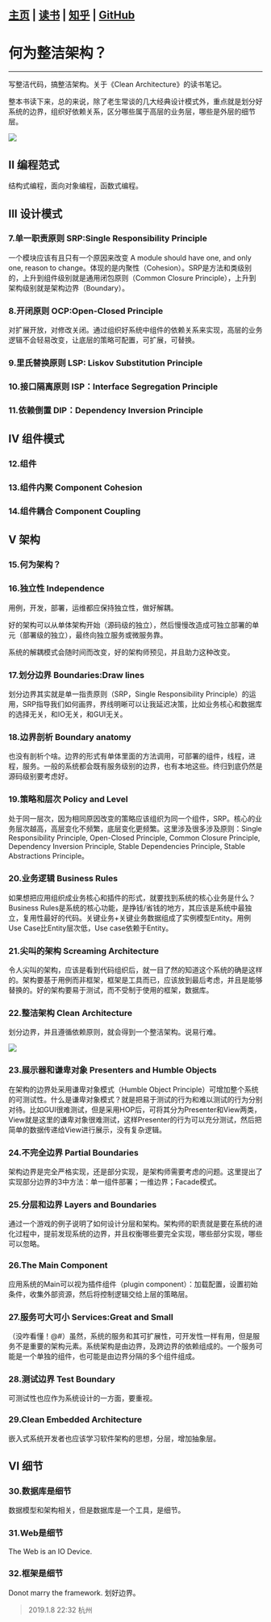 [主页](http://vonzhou.com)  | [读书](https://github.com/vonzhou/readings)  | [知乎](https://www.zhihu.com/people/vonzhou) | [GitHub](https://github.com/vonzhou)
---
# 何为整洁架构？
---

写整洁代码，搞整洁架构。关于《Clean Architecture》的读书笔记。

整本书读下来，总的来说，除了老生常谈的几大经典设计模式外，重点就是划分好系统的边界，组织好依赖关系，区分哪些属于高层的业务层，哪些是外层的细节层。


![](/images/clean-arch-mind.jpg)


## II 编程范式

结构式编程，面向对象编程，函数式编程。


## III 设计模式

### 7.单一职责原则 SRP:Single Responsibility Principle

一个模块应该有且只有一个原因来改变 A module should have one, and only one, reason to change。体现的是内聚性（Cohesion）。SRP是方法和类级别的，上升到组件级别就是通用闭包原则（Common Closure Principle），上升到架构级别就是架构边界（Boundary）。 


### 8.开闭原则 OCP:Open-Closed Principle

对扩展开放，对修改关闭。通过组织好系统中组件的依赖关系来实现，高层的业务逻辑不会轻易改变，让底层的策略可配置，可扩展，可替换。

### 9.里氏替换原则 LSP: Liskov Substitution Principle

### 10.接口隔离原则 ISP：Interface Segregation Principle



### 11.依赖倒置 DIP：Dependency Inversion Principle



## IV 组件模式

### 12.组件

### 13.组件内聚 Component Cohesion

### 14.组件耦合 Component Coupling


## V 架构

### 15.何为架构？


### 16.独立性 Independence

用例，开发，部署，运维都应保持独立性，做好解耦。

好的架构可以从单体架构开始（源码级的独立），然后慢慢改造成可独立部署的单元（部署级的独立），最终向独立服务或微服务靠。

系统的解耦模式会随时间而改变，好的架构师预见，并且助力这种改变。

### 17.划分边界 Boundaries:Draw lines

划分边界其实就是单一指责原则（SRP，Single Responsibility Principle）的运用，SRP指导我们如何画界，界线明晰可以让我延迟决策，比如业务核心和数据库的选择无关，和IO无关，和GUI无关。

### 18.边界剖析 Boundary anatomy

也没有剖析个啥。边界的形式有单体里面的方法调用，可部署的组件，线程，进程，服务。一般的系统都会既有服务级别的边界，也有本地这些。终归到底仍然是源码级别要考虑好。

### 19.策略和层次  Policy and Level

处于同一层次，因为相同原因改变的策略应该组织为同一个组件，SRP。核心的业务层次越高，高层变化不频繁，底层变化更频繁。这里涉及很多涉及原则：Single Responsibility Principle, Open-Closed Principle, Common Closure Principle, Dependency Inversion Principle, Stable Dependencies Principle, Stable Abstractions Principle。

### 20.业务逻辑 Business Rules

如果想把应用组织成业务核心和插件的形式，就要找到系统的核心业务是什么？Business Rules是系统的核心功能，是挣钱/省钱的地方，其应该是系统中最独立，复用性最好的代码。关键业务+关键业务数据组成了实例模型Entity。用例Use Case比Entity层次低，Use case依赖于Entity。

### 21.尖叫的架构 Screaming Architecture

令人尖叫的架构，应该是看到代码组织后，就一目了然的知道这个系统的确是这样的。架构要基于用例而非框架，框架是工具而已，应该放到最后考虑，并且是能够替换的。好的架构要易于测试，而不受制于使用的框架，数据库。

### 22.整洁架构 Clean Architecture

划分边界，并且遵循依赖原则，就会得到一个整洁架构。说易行难。

![](/images/clean-arch.jpg)


### 23.展示器和谦卑对象  Presenters and Humble Objects

在架构的边界处采用谦卑对象模式（Humble Object Principle）可增加整个系统的可测试性。什么是谦卑对象模式？就是把易于测试的行为和难以测试的行为分别对待。比如GUI很难测试，但是采用HOP后，可将其分为Presenter和View两类，View就是这里的谦卑对象很难测试，这样Presenter的行为可以充分测试，然后把简单的数据传递给View进行展示，没有复杂逻辑。

### 24.不完全边界 Partial Boundaries

架构边界是完全严格实现，还是部分实现，是架构师需要考虑的问题。这里提出了实现部分边界的3中方法：单一组件部署；一维边界；Facade模式。

### 25.分层和边界 Layers and Boundaries

通过一个游戏的例子说明了如何设计分层和架构。架构师的职责就是要在系统的进化过程中，提前发现系统的边界，并且权衡哪些要完全实现，哪些部分实现，哪些可以忽略。


### 26.The Main Component

应用系统的Main可以视为插件组件（plugin component）：加载配置，设置初始条件，收集外部资源，然后将控制逻辑交给上层的策略层。


### 27.服务可大可小 Services:Great and Small

（没咋看懂！@#）虽然，系统的服务和其可扩展性，可开发性一样有用，但是服务不是重要的架构元素。系统架构是由边界，及跨边界的依赖组成的。一个服务可能是一个单独的组件，也可能是由边界分隔的多个组件组成。


### 28.测试边界 Test Boundary

可测试性也应作为系统设计的一方面，要重视。

### 29.Clean Embedded Architecture

嵌入式系统开发者也应该学习软件架构的思想，分层，增加抽象层。

## VI 细节

### 30.数据库是细节

数据模型和架构相关，但是数据库是一个工具，是细节。

### 31.Web是细节

The Web is an IO Device.

### 32.框架是细节

Donot marry the framework. 划好边界。



> 2019.1.8 22:32 杭州


